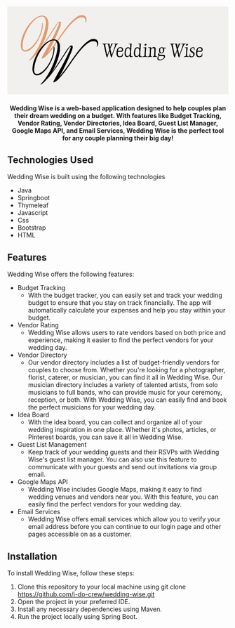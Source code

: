 <div align="center">
<img src="src/main/resources/static/img/wedding_wise_logo_and_brand.png"  height="200">

#### Wedding Wise is a web-based application designed to help couples plan their dream wedding on a budget. With features like Budget Tracking, Vendor Rating, Vendor Directories, Idea Board, Guest List Manager, Google Maps API, and Email Services, Wedding Wise is the perfect tool for any couple planning their big day!
</div>

## Technologies Used

Wedding Wise is built using the following technologies

- Java
- Springboot
- Thymeleaf
- Javascript
- Css
- Bootstrap
- HTML


## Features

Wedding Wise offers the following features:

- Budget Tracking 
  - With the budget tracker, you can easily set and track your wedding budget to ensure that you stay on track financially. The app will automatically calculate your expenses and help you stay within your budget.
- Vendor Rating
  - Wedding Wise allows users to rate vendors based on both price and experience, making it easier to find the perfect vendors for your wedding day.
- Vendor Directory
  - Our vendor directory includes a list of budget-friendly vendors for couples to choose from. Whether you're looking for a photographer, florist, caterer, or musician, you can find it all in Wedding Wise. Our musician directory includes a variety of talented artists, from solo musicians to full bands, who can provide music for your ceremony, reception, or both. With Wedding Wise, you can easily find and book the perfect musicians for your wedding day.
- Idea Board
  - With the idea board, you can collect and organize all of your wedding inspiration in one place. Whether it's photos, articles, or Pinterest boards, you can save it all in Wedding Wise.
- Guest List Management
  - Keep track of your wedding guests and their RSVPs with Wedding Wise's guest list manager. You can also use this feature to communicate with your guests and send out invitations via group email.
- Google Maps API
  - Wedding Wise includes Google Maps, making it easy to find wedding venues and vendors near you. With this feature, you can easily find the perfect vendors for your wedding day.
- Email Services
  - Wedding Wise offers email services which allow you to verify your email address before you can continue to our login page and other pages accessible on as a customer.


## Installation

To install Wedding Wise, follow these steps:

1. Clone this repository to your local machine using git clone https://github.com/i-do-crew/wedding-wise.git
2. Open the project in your preferred IDE.
3. Install any necessary dependencies using Maven.
4. Run the project locally using Spring Boot.